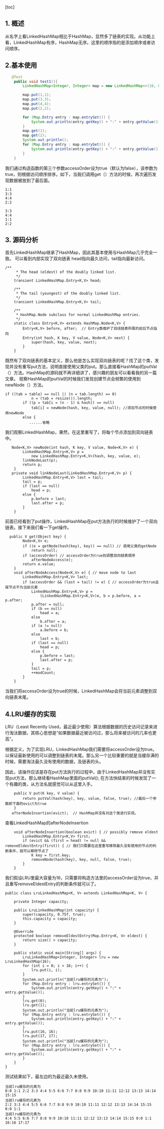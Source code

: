 [toc]

## 1. 概述
从名字上看LinkedHashMap相比于HashMap，显然多了链表的实现。从功能上看，LinkedHashMap有序，HashMap无序。这里的顺序指的是添加顺序或者访问顺序。

## 2.基本使用
```java
   @Test
    public void test1(){
        LinkedHashMap<Integer, Integer> map = new LinkedHashMap<>(16, 0.75f, true);

        map.put(1,1);
        map.put(3,3);
        map.put(4,4);
        map.put(2,2);

        for (Map.Entry entry : map.entrySet()) {
            System.out.println(entry.getKey() + ":" + entry.getValue());
        }
        map.get(1);
        map.get(2);
        System.out.println();
        for (Map.Entry entry : map.entrySet()) {
            System.out.println(entry.getKey() + ":" + entry.getValue());
        }
    }
```
我们通过构造函数的第三个参数accessOrder设为true（默认为false），该参数为true，则根据访问顺序排序。如下，当我们调用get（）方法的时候，再次遍历发现数据被放到了最后面。
```
1:1
3:3
4:4
2:2

3:3
4:4
1:1
2:2
```
## 3. 源码分析
首先LinkedHashMap继承了HashMap，因此其基本使用与HashMap几乎完全一致。
可以看到内部实现了双向链表  head指向最久访问，tail指向最新访问。
```
/**
     * The head (eldest) of the doubly linked list.
     */
    transient LinkedHashMap.Entry<K,V> head;

    /**
     * The tail (youngest) of the doubly linked list.
     */
    transient LinkedHashMap.Entry<K,V> tail;

    /**
     * HashMap.Node subclass for normal LinkedHashMap entries.
     */
    static class Entry<K,V> extends HashMap.Node<K,V> {
        Entry<K,V> before, after;  // Entry类维护了双线链表所需的前后节点指向
        Entry(int hash, K key, V value, Node<K,V> next) {
            super(hash, key, value, next);
        }
    }
```
既然有了双向链表的基本定义，那么他是怎么实现双向链表的呢？找了这个类，发现并没有重写put方法，说明直接使用父类的put。那么直接看HashMap的putVal（）方法。HashMap的源码就不再详细讲了，感兴趣的朋友可以看看我的另一篇文章。
观察HashMap的putVal的时候我们发现创建节点会频繁的使用到newNode（）方法。
```
if ((tab = table) == null || (n = tab.length) == 0)
            n = (tab = resize()).length;
        if ((p = tab[i = (n - 1) & hash]) == null)
            tab[i] = newNode(hash, key, value, null); //添加节点的时候使用newNode
        else {
           ......省略
```
我们观察LinkedHashMap，果然，在这里重写了，将每个节点添加到双向链表中。
```
   Node<K,V> newNode(int hash, K key, V value, Node<K,V> e) {
        LinkedHashMap.Entry<K,V> p =
            new LinkedHashMap.Entry<K,V>(hash, key, value, e);
        linkNodeLast(p);
        return p;
    }
   private void linkNodeLast(LinkedHashMap.Entry<K,V> p) {
        LinkedHashMap.Entry<K,V> last = tail;
        tail = p;
        if (last == null)
            head = p;
        else {
            p.before = last;
            last.after = p;
        }
    }
```
前面已经看到了put操作，LinkedHashMap在put方法执行的时候维护了一个双向链表。接下来我们看一下get操作。
```
  public V get(Object key) {
        Node<K,V> e;
        if ((e = getNode(hash(key), key)) == null) // 调用父类的getNode
            return null;
        if (accessOrder) // accessOrder为true则调整双向链表顺序
            afterNodeAccess(e);
        return e.value;
    }
    void afterNodeAccess(Node<K,V> e) { // move node to last
        LinkedHashMap.Entry<K,V> last;
        if (accessOrder && (last = tail) != e) { // accessOrder为true且 尾节点不为当前元素
            LinkedHashMap.Entry<K,V> p =
                (LinkedHashMap.Entry<K,V>)e, b = p.before, a = p.after;
            p.after = null;
            if (b == null)
                head = a;
            else
                b.after = a;
            if (a != null)
                a.before = b;
            else
                last = b;
            if (last == null)
                head = p;
            else {
                p.before = last;
                last.after = p;
            }
            tail = p;
            ++modCount;
        }
    }
```
当我们将accessOrder设为true的时候，LinkedHashMap会将当前元素调整到双向链表末尾。

## 4.LRU缓存的实现
LRU（Least Recently Used，最近最少使用）算法根据数据的历史访问记录来进行淘汰数据，其核心思想是“如果数据最近被访问过，那么将来被访问的几率也更高”。

根据定义，为了实现LRU，LinkedHashMap我们需要将accessOrder设为true。以保证最新使用的可以调整到链表的末尾。那么另一个比较重要的就是当缓存满的时候，需要淘汰最久没有使用的数据，及链表的头。

因此，该操作应该是存在put方法执行的过程中，由于LinkedHashMap并没有实现put方法，那么继续看HashMap里面的putVal(); 在方法快结束的时候发现了一个有趣的类，从方法名就感觉可以从这里入手。
```
    public V put(K key, V value) {
        return putVal(hash(key), key, value, false, true); //最后一个参数即下面的evict为true
    }
   afterNodeInsertion(evict);  // HashMap并没有对这个类进行实现。
```
查看LinkedHashMap的afterNodeInsertion
```
    void afterNodeInsertion(boolean evict) { // possibly remove eldest
        LinkedHashMap.Entry<K,V> first;
        if (evict && (first = head) != null && removeEldestEntry(first)) { // 我们只需要在这里重写移除最久没有使用的节点的判断条件，就可以移除节点了
            K key = first.key;
            removeNode(hash(key), key, null, false, true);
        }
    }
```
我们假设LRU里最大容量为16，只需要将构造方法里的accessOrder设为true，并且重写removeEldestEntry的判断条件就可以了。
```
public class LruLinkedHashMap<K, V> extends LinkedHashMap<K, V> {

    private Integer capacity;

    public LruLinkedHashMap(int capacity) {
        super(capacity, 0.75f, true);
        this.capacity = capacity;
    }

    @Override
    protected boolean removeEldestEntry(Map.Entry<K, V> eldest) {
        return size() > capacity;
    }

    public static void main(String[] args) {
        LruLinkedHashMap<Integer, Integer> lru = new LruLinkedHashMap(16);
        for (int i = 0; i < 16; i++) {
            lru.put(i, i);
        }
        System.out.println("当前lru缓存的元素为");
        for (Map.Entry entry : lru.entrySet()) {
            System.out.println(entry.getKey() + ":" + entry.getValue());
        }
        lru.get(0);
        lru.get(1);
        System.out.println("当前lru缓存的元素为");
        for (Map.Entry entry : lru.entrySet()) {
            System.out.println(entry.getKey() + ":" + entry.getValue());
        }
        lru.put(16, 16);
        lru.put(17, 17);
        System.out.println("当前lru缓存的元素为");
        for (Map.Entry entry : lru.entrySet()) {
            System.out.println(entry.getKey() + ":" + entry.getValue());
        }
    }
}
```
测试结果如下，最左边的为最近最久未使用。
```
当前lru缓存的元素为
0:0 1:1 2:2 3:3 4:4 5:5 6:6 7:7 8:8 9:9 10:10 11:11 12:12 13:13 14:14 15:15 
当前lru缓存的元素为
2:2 3:3 4:4 5:5 6:6 7:7 8:8 9:9 10:10 11:11 12:12 13:13 14:14 15:15 0:0 1:1 
当前lru缓存的元素为
4:4 5:5 6:6 7:7 8:8 9:9 10:10 11:11 12:12 13:13 14:14 15:15 0:0 1:1 16:16 17:17 
```
